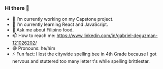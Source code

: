 ### Hi there 👋

<!--
**gedeguz007/gedeguz007** is a ✨ _special_ ✨ repository because its `README.md` (this file) appears on your GitHub profile.

Here are some ideas to get you started:

- 🔭 I’m currently working on ...
- 🌱 I’m currently learning ...
- 👯 I’m looking to collaborate on ...
- 🤔 I’m looking for help with ...
- 💬 Ask me about ...
- 📫 How to reach me: ...
- 😄 Pronouns: ...
- ⚡ Fun fact: ...
-->
- 🔭 I’m currently working on my Capstone project.
- 🌱 I’m currently learning React and JavaScript.
- 💬 Ask me about Filipino food.
- 📫 How to reach me: https://www.linkedin.com/in/gabriel-deguzman-121026202/
- 😄 Pronouns: he/him
- ⚡ Fun fact: I lost the citywide spelling bee in 4th Grade because I got nervous and stuttered too many letter t's while spelling brittlestar.
